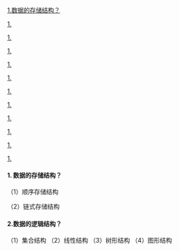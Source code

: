 [1.数据的存储结构？](#1)

[1.](#1)

[1.](#1)

[1.](#1)

[1.](#1)

[1.](#1)

[1.](#1)

[1.](#1)

[1.](#1)

[1.](#1)

[1.](#1)

[1.](#1)





#### <span id="1">1. 数据的存储结构？</span>

（1）顺序存储结构

（2）链式存储结构



#### <span id="2">2.数据的逻辑结构？</span>

（1）集合结构 （2）线性结构  （3）树形结构  （4）图形结构



#### <span id="3"></span>

<span id="1"></span>

<span id="1"></span>

<span id="1"></span>

<span id="1"></span>

<span id="1"></span>

<span id="1"></span>

<span id="1"></span>

<span id="1"></span>

<span id="1"></span>